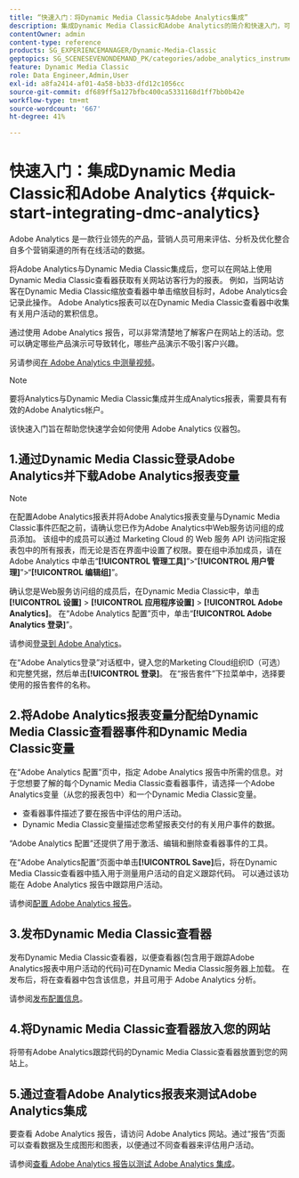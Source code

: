 ```yaml
---
title: “快速入门：将Dynamic Media Classic与Adobe Analytics集成”
description: 集成Dynamic Media Classic和Adobe Analytics的简介和快速入门，可帮助您快速启动并运行。
contentOwner: admin
content-type: reference
products: SG_EXPERIENCEMANAGER/Dynamic-Media-Classic
geptopics: SG_SCENESEVENONDEMAND_PK/categories/adobe_analytics_instrumentation_kit
feature: Dynamic Media Classic
role: Data Engineer,Admin,User
exl-id: a8fa2414-af01-4a58-bb33-dfd12c1056cc
source-git-commit: df689ff5a127bfbc400ca5331168d1ff7bb0b42e
workflow-type: tm+mt
source-wordcount: '667'
ht-degree: 41%

---
```


# 快速入门：集成Dynamic Media Classic和Adobe Analytics {#quick-start-integrating-dmc-analytics}

Adobe Analytics 是一款行业领先的产品，营销人员可用来评估、分析及优化整合自多个营销渠道的所有在线活动的数据。

将Adobe Analytics与Dynamic Media Classic集成后，您可以在网站上使用Dynamic Media Classic查看器获取有关网站访客行为的报表。 例如，当网站访客在Dynamic Media Classic缩放查看器中单击缩放目标时，Adobe Analytics会记录此操作。 Adobe Analytics报表可以在Dynamic Media Classic查看器中收集有关用户活动的累积信息。

通过使用 Adobe Analytics 报告，可以非常清楚地了解客户在网站上的活动。您可以确定哪些产品演示可导致转化，哪些产品演示不吸引客户兴趣。

另请参阅[在 Adobe Analytics 中测量视频](https://experienceleague.adobe.com/docs/media-analytics/using/media-overview.html)。

>[!NOTE]
>
>要将Analytics与Dynamic Media Classic集成并生成Analytics报表，需要具有有效的Adobe Analytics帐户。

该快速入门旨在帮助您快速学会如何使用 Adobe Analytics 仪器包。

## 1.通过Dynamic Media Classic登录Adobe Analytics并下载Adobe Analytics报表变量

>[!NOTE]
>
>在配置Adobe Analytics报表并将Adobe Analytics报表变量与Dynamic Media Classic事件匹配之前，请确认您已作为Adobe Analytics中Web服务访问组的成员添加。 该组中的成员可以通过 Marketing Cloud 的 Web 服务 API 访问指定报表包中的所有报表，而无论是否在界面中设置了权限。要在组中添加成员，请在 Adobe Analytics 中单击“**[!UICONTROL 管理工具]**”>“**[!UICONTROL 用户管理]**”>“**[!UICONTROL 编辑组]**”。

确认您是Web服务访问组的成员后，在Dynamic Media Classic中，单击&#x200B;**[!UICONTROL 设置]** > **[!UICONTROL 应用程序设置]** > **[!UICONTROL Adobe Analytics]**。 在“Adobe Analytics 配置”页中，单击“**[!UICONTROL Adobe Analytics 登录]**”。

请参阅[登录到 Adobe Analytics](log-analytics.md#log_in_to_adobe_analytics)。

在“Adobe Analytics登录”对话框中，键入您的Marketing Cloud组织ID（可选）和完整凭据，然后单击&#x200B;**[!UICONTROL 登录]**。 在“报告套件”下拉菜单中，选择要使用的报告套件的名称。

## 2.将Adobe Analytics报表变量分配给Dynamic Media Classic查看器事件和Dynamic Media Classic变量

在“Adobe Analytics 配置”页中，指定 Adobe Analytics 报告中所需的信息。对于您想要了解的每个Dynamic Media Classic查看器事件，请选择一个Adobe Analytics变量（从您的报表包中）和一个Dynamic Media Classic变量。

* 查看器事件描述了要在报告中评估的用户活动。
* Dynamic Media Classic变量描述您希望报表交付的有关用户事件的数据。

“Adobe Analytics 配置”还提供了用于激活、编辑和删除查看器事件的工具。

在“Adobe Analytics配置”页面中单击&#x200B;**[!UICONTROL Save]**&#x200B;后，将在Dynamic Media Classic查看器中插入用于测量用户活动的自定义跟踪代码。 可以通过该功能在 Adobe Analytics 报告中跟踪用户活动。

请参阅[配置 Adobe Analytics 报告](configuring-analytics-reports.md#configuring_adobe_analytics_reports)。

## 3.发布Dynamic Media Classic查看器

发布Dynamic Media Classic查看器，以便查看器(包含用于跟踪Adobe Analytics报表中用户活动的代码)可在Dynamic Media Classic服务器上加载。 在发布后，将在查看器中包含该信息，并且可用于 Adobe Analytics 分析。

请参阅[发布配置信息](publishing-analytics-configuration-information.md#publishing_adobe_analytics_configuration_information)。

## 4.将Dynamic Media Classic查看器放入您的网站

将带有Adobe Analytics跟踪代码的Dynamic Media Classic查看器放置到您的网站上。

## 5.通过查看Adobe Analytics报表来测试Adobe Analytics集成

要查看 Adobe Analytics 报告，请访问 Adobe Analytics 网站。通过“报告”页面可以查看数据及生成图形和图表，以便通过不同查看器来评估用户活动。

请参阅[查看 Adobe Analytics 报告以测试 Adobe Analytics 集成](testing-integration-viewing-analytics-report.md#testing_the_integration_by_viewing_an_adobe_analytics_report)。
